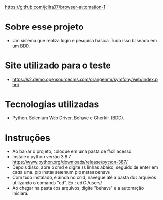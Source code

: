<https://github.com/jclira07/browser-automation-1> 

# Sobre esse projeto
* Um sistema que realiza login e pesquisa básica. Tudo isso baseado em um BDD.

# Site utilizado para o teste
* <https://s2.demo.opensourcecms.com/orangehrm/symfony/web/index.php/>

# Tecnologias utilizadas
* Python, Selenium Web Driver, Behave e Gherkin (BDD).

# Instruções
* Ao baixar o projeto, coloque em uma pasta de fácil acesso.
* Instale o python versão 3.8.7
      https://www.python.org/downloads/release/python-387/
* Depois disso, abre o cmd e digite as linhas abaixo, seguido de enter em cada uma.
      pip install selenium
      pip install behave
* Com tudo instalado, e ainda no cmd, navegue até a pasta dos arquivos utilizando o comando "cd".
      Ex.: cd C:/users/
* Ao chegar na pasta dos arquivos, digite "behave" e a automação iniciará.
